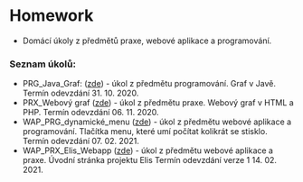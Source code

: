 # Homework
- Domácí úkoly z předmětů praxe, webové aplikace a programování.
### Seznam úkolů:
- PRG_Java_Graf: ([zde](https://github.com/xatom01/Homework/tree/main/PRG_Java_Graf)) - úkol z předmětu programování. Graf v Javě. Termín odevzdání 31. 10. 2020.
- PRX_Webový graf ([zde](https://github.com/xatom01/Homework/tree/main/PRX_Webov%C3%BD%20graf)) - úkol z předmětu praxe. Webový graf v HTML a PHP. Termín odevzdání 06. 11. 2020.
- WAP_PRG_dynamické_menu ([zde](https://github.com/xatom01/Homework/tree/main/WAP_PRG_dynamick%C3%A9_menu)) - úkol z předmětu webové aplikace a programování. Tlačítka menu, které umí počítat kolikrát se stisklo. Termín odevzdání 07. 02. 2021.
- WAP_PRX_Elis_Webapp ([zde](https://github.com/xatom01/Homework/tree/main/WAP_PRX_Elis_Webapp)) - úkol z předmětu webové aplikace a praxe. Úvodní stránka projektu Elis Termín odevzdání verze 1 14. 02. 2021.